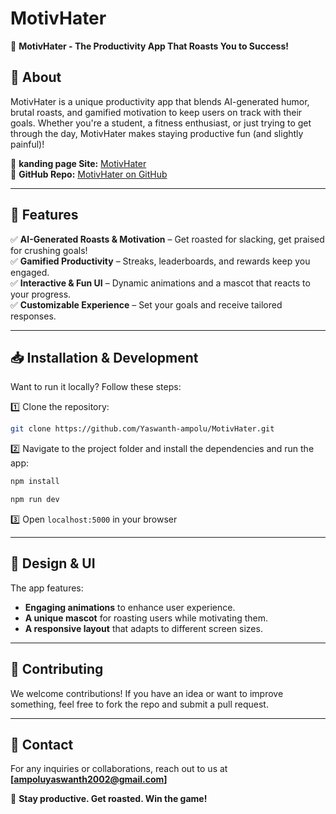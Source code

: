 # MotivHater

🚀 **MotivHater - The Productivity App That Roasts You to Success!**  

## 🌟 About  
MotivHater is a unique productivity app that blends AI-generated humor, brutal roasts, and gamified motivation to keep users on track with their goals. Whether you're a student, a fitness enthusiast, or just trying to get through the day, MotivHater makes staying productive fun (and slightly painful)!  

🔗 **kanding page Site:** [MotivHater](https://motivhater.netlify.app/)  
📂 **GitHub Repo:** [MotivHater on GitHub](https://github.com/Yaswanth-ampolu/MotivHater)  

---

## 📌 Features  
✅ **AI-Generated Roasts & Motivation** – Get roasted for slacking, get praised for crushing goals!  
✅ **Gamified Productivity** – Streaks, leaderboards, and rewards keep you engaged.  
✅ **Interactive & Fun UI** – Dynamic animations and a mascot that reacts to your progress.  
✅ **Customizable Experience** – Set your goals and receive tailored responses.  

---


## 📥 Installation & Development  
Want to run it locally? Follow these steps:  

1️⃣ Clone the repository:  
```bash
git clone https://github.com/Yaswanth-ampolu/MotivHater.git
```  
2️⃣ Navigate to the project folder and install the dependencies and run the app:  
```bash
npm install
```

```bash
npm run dev
```  
3️⃣ Open `localhost:5000` in your browser   

---

## 🎨 Design & UI  
The app features:  
- **Engaging animations** to enhance user experience.  
- **A unique mascot** for roasting users while motivating them.  
- **A responsive layout** that adapts to different screen sizes.  

---

## 🤝 Contributing  
We welcome contributions! If you have an idea or want to improve something, feel free to fork the repo and submit a pull request.  

---

## 📧 Contact  
For any inquiries or collaborations, reach out to us at **[ampoluyaswanth2002@gmail.com]**  

🚀 **Stay productive. Get roasted. Win the game!**  
